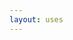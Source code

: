 ```yaml
---
layout: uses
---
```


<script context="module">
	export const hydrate = false;
    export const prerender = true;
</script>

<script>
    import Title from "../components/PageTitle.svelte"
</script>

<Title title="Uses" />

# Uses

![An image of Dane's macbook specs](https://i.imgur.com/uj2ujNP.png)

Inspired by Wes Bos' [uses](https://uses.tech/) website, I've decided to compile a list of tech / tools that I use.

## Misc

- **Spotify** - where I listen to my sick jamz, seriously I listen to music a lot while working.
- **Alfred** - way better than the default Mac search, highly suggested.
- **Notion** - i use this for note taking, reading lists and planning side projects.

## Dev

- **VSCode** - code editor of choice, I use the [Palenight](https://marketplace.visualstudio.com/items?itemName=whizkydee.material-palenight-theme) theme.
- **iTerm2** - i pretty much install this every time I get a new Mac, it's a very nice terminal emulator.
- **Google Chrome** - i usually switch browsers every few months but I've been using chrome for a long time now and I have no complaints.
- **Docker** - very useful for spinning up things like databases / putting things in containers to share easily between my desktop and laptop.
- **Figma** - i'm no professional designer but I love using figma, trying to do more designing beforehand before making side projects.

## Tech

- **Phone** - currently rocking the iPhone 12, have used android before but just like using apple products.
- **PC** - my current PC set up can be seen [here](https://pcpartpicker.com/user/Danex2/saved/#view=XBNLJx), an absolute beast!
